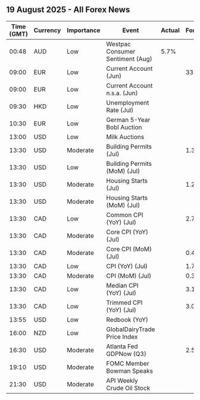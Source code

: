 ## 19 August 2025 - All Forex News

| Time (GMT) | Currency | Importance | Event | Actual | Forecast | Previous |
|------|----------|------------|-------|--------|----------|----------|
| 00:48 | AUD | Low | Westpac Consumer Sentiment (Aug) | 5.7% |  | 0.6% |
| 09:00 | EUR | Low | Current Account (Jun) |  | 33.4B | 32.3B |
| 09:00 | EUR | Low | Current Account n.s.a. (Jun) |  |  | 1.0B |
| 09:30 | HKD | Low | Unemployment Rate (Jul) |  |  | 3.5% |
| 10:30 | EUR | Low | German 5-Year Bobl Auction |  |  | 2.280% |
| 13:00 | USD | Low | Milk Auctions |  |  | 4,249.0 |
| 13:30 | USD | Moderate | Building Permits (Jul) |  | 1.390M | 1.393M |
| 13:30 | USD | Low | Building Permits (MoM) (Jul) |  |  | -0.1% |
| 13:30 | USD | Moderate | Housing Starts (Jul) |  | 1.290M | 1.321M |
| 13:30 | USD | Moderate | Housing Starts (MoM) (Jul) |  |  | 4.6% |
| 13:30 | CAD | Low | Common CPI (YoY) (Jul) |  | 2.7% | 2.6% |
| 13:30 | CAD | Moderate | Core CPI (YoY) (Jul) |  |  | 2.7% |
| 13:30 | CAD | Moderate | Core CPI (MoM) (Jul) |  | 0.4% | 0.1% |
| 13:30 | CAD | Low | CPI (YoY) (Jul) |  | 1.7% | 1.9% |
| 13:30 | CAD | Moderate | CPI (MoM) (Jul) |  | 0.3% | 0.1% |
| 13:30 | CAD | Low | Median CPI (YoY) (Jul) |  | 3.1% | 3.1% |
| 13:30 | CAD | Low | Trimmed CPI (YoY) (Jul) |  | 3.0% | 3.0% |
| 13:55 | USD | Low | Redbook (YoY) |  |  | 5.7% |
| 16:00 | NZD | Low | GlobalDairyTrade Price Index |  |  | 0.7% |
| 16:30 | USD | Moderate | Atlanta Fed GDPNow (Q3) |  | 2.5% | 2.5% |
| 19:10 | USD | Moderate | FOMC Member Bowman Speaks |  |  |  |
| 21:30 | USD | Moderate | API Weekly Crude Oil Stock |  |  | 1.500M |

